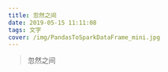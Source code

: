 ```yaml
---
title: 忽然之间
date: 2019-05-15 11:11:08
tags: 文字
cover: /img/PandasToSparkDataFrame_mini.jpg
---
```




> 忽然之间